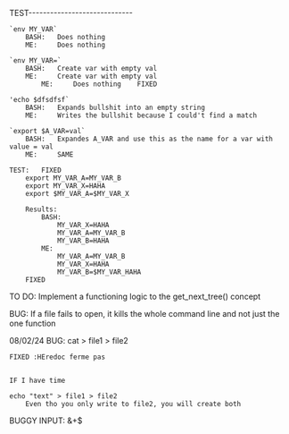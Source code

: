 TEST-----------------------------

	`env MY_VAR`
		BASH:	Does nothing
		ME:		Does nothing

	`env MY_VAR=`
		BASH:	Create var with empty val
		ME:		Create var with empty val
			ME:		Does nothing	FIXED

	'echo $dfsdfsf`
		BASH:	Expands bullshit into an empty string
		ME:		Writes the bullshit because I could't find a match

	`export $A_VAR=val`
		BASH:	Expandes A_VAR and use this as the name for a var with value = val
		ME:		SAME

	TEST:	FIXED
		export MY_VAR_A=MY_VAR_B
		export MY_VAR_X=HAHA
		export $MY_VAR_A=$MY_VAR_X

		Results:
			BASH:
				MY_VAR_X=HAHA
				MY_VAR_A=MY_VAR_B
				MY_VAR_B=HAHA
			ME:
				MY_VAR_A=MY_VAR_B
				MY_VAR_X=HAHA
				MY_VAR_B=$MY_VAR_HAHA
		FIXED

TO DO:
	Implement a functioning logic to the get_next_tree() concept


BUG:
	If a file fails to open, it kills the whole command line and not just the one function


08/02/24
BUG:
	cat > file1 > file2

	FIXED :HEredoc ferme pas


	IF I have time

	echo "text" > file1 > file2
		Even tho you only write to file2, you will create both

BUGGY INPUT:
	&+$
